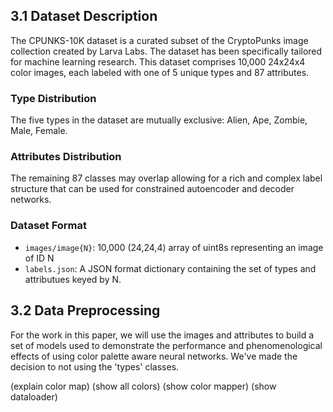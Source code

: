 ## 3.1 Dataset Description

The CPUNKS-10K dataset is a curated subset of the CryptoPunks image collection created by Larva Labs. The dataset has been specifically tailored for machine learning research. This dataset comprises 10,000 24x24x4 color images, each labeled with one of 5 unique types and 87 attributes. 

### Type Distribution

The five types in the dataset are mutually exclusive: Alien, Ape, Zombie, Male, Female.

### Attributes Distribution

The remaining 87 classes may overlap allowing for a rich and complex label structure that can be used for constrained autoencoder and decoder networks.

### Dataset Format

- `images/image{N}`: 10,000 (24,24,4) array of uint8s representing an image of ID N
- `labels.json`: A JSON format dictionary containing the set of types and attributues keyed by N.

## 3.2 Data Preprocessing
For the work in this paper, we will use the images and attributes to build a set of models used to demonstrate the performance and phenomenological effects of using color palette aware neural networks. We've made the decision to not using the 'types' classes.

(explain color map)
(show all colors)
(show color mapper)
(show dataloader)
